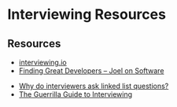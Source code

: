 # Interviewing Resources

Resources
---

- [interviewing.io][1]
- [Finding Great Developers – Joel on Software][2]

<!-- Links -->
[1]: https://interviewing.io/
[2]: https://www.joelonsoftware.com/2006/09/06/finding-great-developers-2/

<!-- Links end -->


- [Why do interviewers ask linked list questions?](https://www.hillelwayne.com/post/linked-lists/)
- [The Guerrilla Guide to Interviewing](https://www.joelonsoftware.com/2006/10/25/the-guerrilla-guide-to-interviewing-version-30/)

